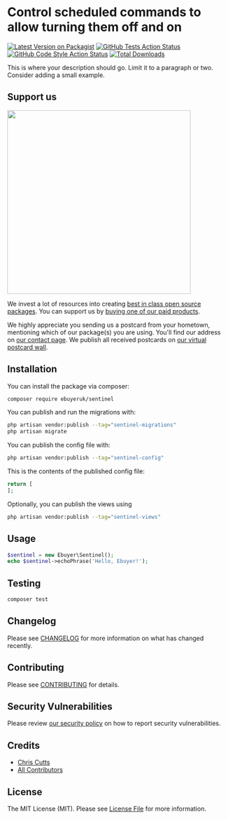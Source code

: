 # Control scheduled commands to allow turning them off and on

[![Latest Version on Packagist](https://img.shields.io/packagist/v/ebuyeruk/sentinel.svg?style=flat-square)](https://packagist.org/packages/ebuyeruk/sentinel)
[![GitHub Tests Action Status](https://img.shields.io/github/actions/workflow/status/ebuyeruk/sentinel/run-tests.yml?branch=main&label=tests&style=flat-square)](https://github.com/ebuyeruk/sentinel/actions?query=workflow%3Arun-tests+branch%3Amain)
[![GitHub Code Style Action Status](https://img.shields.io/github/actions/workflow/status/ebuyeruk/sentinel/fix-php-code-style-issues.yml?branch=main&label=code%20style&style=flat-square)](https://github.com/ebuyeruk/sentinel/actions?query=workflow%3A"Fix+PHP+code+style+issues"+branch%3Amain)
[![Total Downloads](https://img.shields.io/packagist/dt/ebuyeruk/sentinel.svg?style=flat-square)](https://packagist.org/packages/ebuyeruk/sentinel)

This is where your description should go. Limit it to a paragraph or two. Consider adding a small example.

## Support us

[<img src="https://github-ads.s3.eu-central-1.amazonaws.com/Sentinel.jpg?t=1" width="419px" />](https://spatie.be/github-ad-click/Sentinel)

We invest a lot of resources into creating [best in class open source packages](https://spatie.be/open-source). You can support us by [buying one of our paid products](https://spatie.be/open-source/support-us).

We highly appreciate you sending us a postcard from your hometown, mentioning which of our package(s) you are using. You'll find our address on [our contact page](https://spatie.be/about-us). We publish all received postcards on [our virtual postcard wall](https://spatie.be/open-source/postcards).

## Installation

You can install the package via composer:

```bash
composer require ebuyeruk/sentinel
```

You can publish and run the migrations with:

```bash
php artisan vendor:publish --tag="sentinel-migrations"
php artisan migrate
```

You can publish the config file with:

```bash
php artisan vendor:publish --tag="sentinel-config"
```

This is the contents of the published config file:

```php
return [
];
```

Optionally, you can publish the views using

```bash
php artisan vendor:publish --tag="sentinel-views"
```

## Usage

```php
$sentinel = new Ebuyer\Sentinel();
echo $sentinel->echoPhrase('Hello, Ebuyer!');
```

## Testing

```bash
composer test
```

## Changelog

Please see [CHANGELOG](CHANGELOG.md) for more information on what has changed recently.

## Contributing

Please see [CONTRIBUTING](CONTRIBUTING.md) for details.

## Security Vulnerabilities

Please review [our security policy](../../security/policy) on how to report security vulnerabilities.

## Credits

- [Chris Cutts](https://github.com/chris-cutts)
- [All Contributors](../../contributors)

## License

The MIT License (MIT). Please see [License File](LICENSE.md) for more information.
